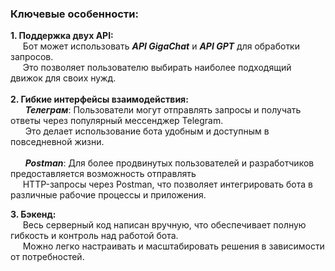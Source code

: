 ### Ключевые особенности: <n>
**1. Поддержка двух API:** <br />
&nbsp; &nbsp;  &nbsp;Бот может использовать ***API GigaChat*** и ***API GPT*** для обработки запросов.<br /> 
&nbsp; &nbsp;  &nbsp;Это позволяет пользователю выбирать наиболее подходящий движок для своих нужд.<br />
<br>
**2. Гибкие интерфейсы взаимодействия:** <br />
&nbsp; &nbsp;  &nbsp; ***Телеграм***: Пользователи могут отправлять запросы и получать ответы через популярный мессенджер Telegram. <br />
&nbsp; &nbsp;  &nbsp; Это делает использование бота удобным и доступным в повседневной жизни.<br />
<br>
&nbsp; &nbsp;  &nbsp; ***Postman***: Для более продвинутых пользователей и разработчиков предоставляется возможность отправлять<br>
&nbsp;&nbsp;&nbsp;&nbsp; HTTP-запросы через Postman, что позволяет интегрировать бота в различные рабочие процессы и приложения.

**3. Бэкенд:** <br /> &nbsp; &nbsp;  &nbsp;Весь серверный код написан вручную, что обеспечивает полную гибкость и контроль над работой бота. <br />
&nbsp; &nbsp;  &nbsp;Можно легко настраивать и масштабировать решения в зависимости от потребностей.
